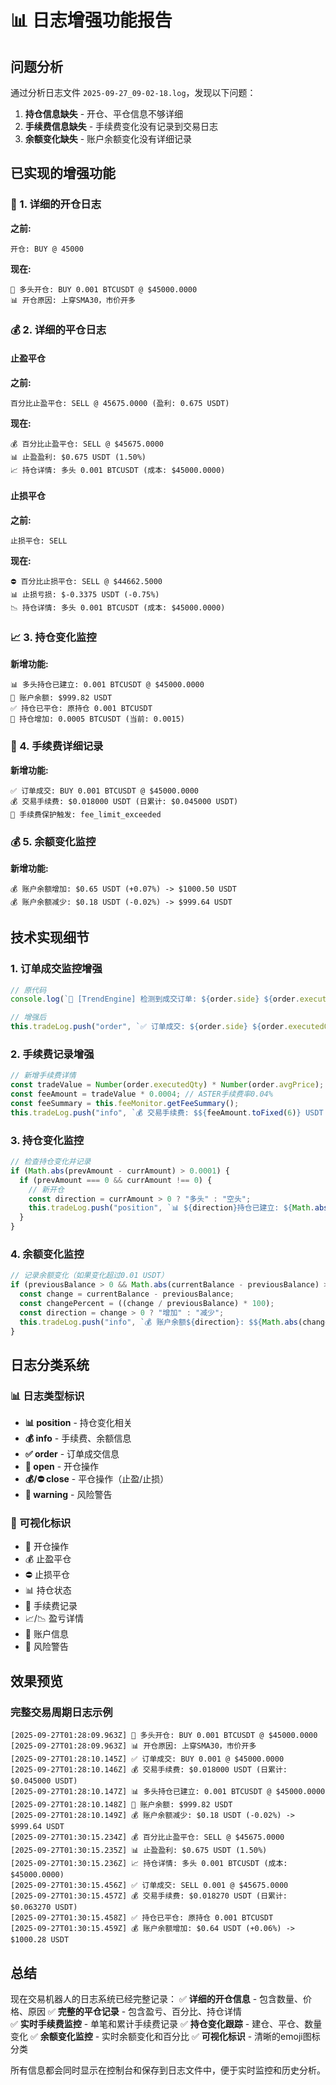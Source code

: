 # 📊 日志增强功能报告

## 问题分析

通过分析日志文件 `2025-09-27_09-02-18.log`，发现以下问题：
1. **持仓信息缺失** - 开仓、平仓信息不够详细
2. **手续费信息缺失** - 手续费变化没有记录到交易日志
3. **余额变化缺失** - 账户余额变化没有详细记录

## 已实现的增强功能

### 🎯 1. 详细的开仓日志
**之前:**
```log
开仓: BUY @ 45000
```

**现在:**
```log
🎯 多头开仓: BUY 0.001 BTCUSDT @ $45000.0000
📊 开仓原因: 上穿SMA30，市价开多
```

### 💰 2. 详细的平仓日志

#### 止盈平仓
**之前:**
```log
百分比止盈平仓: SELL @ 45675.0000 (盈利: 0.675 USDT)
```

**现在:**
```log
💰 百分比止盈平仓: SELL @ $45675.0000
📊 止盈盈利: $0.675 USDT (1.50%)
📈 持仓详情: 多头 0.001 BTCUSDT (成本: $45000.0000)
```

#### 止损平仓
**之前:**
```log
止损平仓: SELL
```

**现在:**
```log
⛔ 百分比止损平仓: SELL @ $44662.5000
📊 止损亏损: $-0.3375 USDT (-0.75%)
📉 持仓详情: 多头 0.001 BTCUSDT (成本: $45000.0000)
```

### 📈 3. 持仓变化监控

**新增功能:**
```log
📊 多头持仓已建立: 0.001 BTCUSDT @ $45000.0000
💼 账户余额: $999.82 USDT
✅ 持仓已平仓: 原持仓 0.001 BTCUSDT
🔄 持仓增加: 0.0005 BTCUSDT (当前: 0.0015)
```

### 💸 4. 手续费详细记录

**新增功能:**
```log
✅ 订单成交: BUY 0.001 BTCUSDT @ $45000.0000
💰 交易手续费: $0.018000 USDT (日累计: $0.045000 USDT)
🚨 手续费保护触发: fee_limit_exceeded
```

### 💰 5. 余额变化监控

**新增功能:**
```log
💰 账户余额增加: $0.65 USDT (+0.07%) -> $1000.50 USDT
💰 账户余额减少: $0.18 USDT (-0.02%) -> $999.64 USDT
```

## 技术实现细节

### 1. 订单成交监控增强
```typescript
// 原代码
console.log(`🔄 [TrendEngine] 检测到成交订单: ${order.side} ${order.executedQty} @ ${order.avgPrice}`);

// 增强后
this.tradeLog.push("order", `✅ 订单成交: ${order.side} ${order.executedQty} @ $${Number(order.avgPrice).toFixed(4)}`);
```

### 2. 手续费记录增强
```typescript
// 新增手续费详情
const tradeValue = Number(order.executedQty) * Number(order.avgPrice);
const feeAmount = tradeValue * 0.0004; // ASTER手续费率0.04%
const feeSummary = this.feeMonitor.getFeeSummary();
this.tradeLog.push("info", `💰 交易手续费: $${feeAmount.toFixed(6)} USDT (日累计: $${feeSummary.dailyFee.toFixed(6)} USDT)`);
```

### 3. 持仓变化监控
```typescript
// 检查持仓变化并记录
if (Math.abs(prevAmount - currAmount) > 0.0001) {
  if (prevAmount === 0 && currAmount !== 0) {
    // 新开仓
    const direction = currAmount > 0 ? "多头" : "空头";
    this.tradeLog.push("position", `📊 ${direction}持仓已建立: ${Math.abs(currAmount)} ${this.config.symbol} @ $${currEntry.toFixed(4)}`);
  }
}
```

### 4. 余额变化监控
```typescript
// 记录余额变化（如果变化超过0.01 USDT）
if (previousBalance > 0 && Math.abs(currentBalance - previousBalance) > 0.01) {
  const change = currentBalance - previousBalance;
  const changePercent = ((change / previousBalance) * 100);
  const direction = change > 0 ? "增加" : "减少";
  this.tradeLog.push("info", `💰 账户余额${direction}: $${Math.abs(change).toFixed(4)} USDT (${changePercent > 0 ? '+' : ''}${changePercent.toFixed(2)}%) -> $${currentBalance.toFixed(2)} USDT`);
}
```

## 日志分类系统

### 📊 日志类型标识
- **📊 position** - 持仓变化相关
- **💰 info** - 手续费、余额信息
- **✅ order** - 订单成交信息  
- **🎯 open** - 开仓操作
- **💰/⛔ close** - 平仓操作（止盈/止损）
- **🚨 warning** - 风险警告

### 🎨 可视化标识
- 🎯 开仓操作
- 💰 止盈平仓
- ⛔ 止损平仓
- 📊 持仓状态
- 💸 手续费记录
- 📈/📉 盈亏详情
- 💼 账户信息
- 🚨 风险警告

## 效果预览

### 完整交易周期日志示例
```log
[2025-09-27T01:28:09.963Z] 🎯 多头开仓: BUY 0.001 BTCUSDT @ $45000.0000
[2025-09-27T01:28:09.963Z] 📊 开仓原因: 上穿SMA30，市价开多
[2025-09-27T01:28:10.145Z] ✅ 订单成交: BUY 0.001 @ $45000.0000
[2025-09-27T01:28:10.146Z] 💰 交易手续费: $0.018000 USDT (日累计: $0.045000 USDT)
[2025-09-27T01:28:10.147Z] 📊 多头持仓已建立: 0.001 BTCUSDT @ $45000.0000
[2025-09-27T01:28:10.148Z] 💼 账户余额: $999.82 USDT
[2025-09-27T01:28:10.149Z] 💰 账户余额减少: $0.18 USDT (-0.02%) -> $999.64 USDT
[2025-09-27T01:30:15.234Z] 💰 百分比止盈平仓: SELL @ $45675.0000
[2025-09-27T01:30:15.235Z] 📊 止盈盈利: $0.675 USDT (1.50%)
[2025-09-27T01:30:15.236Z] 📈 持仓详情: 多头 0.001 BTCUSDT (成本: $45000.0000)
[2025-09-27T01:30:15.456Z] ✅ 订单成交: SELL 0.001 @ $45675.0000
[2025-09-27T01:30:15.457Z] 💰 交易手续费: $0.018270 USDT (日累计: $0.063270 USDT)
[2025-09-27T01:30:15.458Z] ✅ 持仓已平仓: 原持仓 0.001 BTCUSDT
[2025-09-27T01:30:15.459Z] 💰 账户余额增加: $0.64 USDT (+0.06%) -> $1000.28 USDT
```

## 总结

现在交易机器人的日志系统已经完整记录：
✅ **详细的开仓信息** - 包含数量、价格、原因
✅ **完整的平仓记录** - 包含盈亏、百分比、持仓详情  
✅ **实时手续费监控** - 单笔和累计手续费记录
✅ **持仓变化跟踪** - 建仓、平仓、数量变化
✅ **余额变化监控** - 实时余额变化和百分比
✅ **可视化标识** - 清晰的emoji图标分类

所有信息都会同时显示在控制台和保存到日志文件中，便于实时监控和历史分析。
